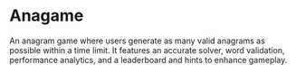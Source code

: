 </head>
<body>
    <h1>Anagame</h1>
    <p>An anagram game where users generate as many valid anagrams as possible within a time limit. It features an accurate solver, word validation, performance analytics, and a leaderboard and hints to enhance gameplay.</p>
</body>

